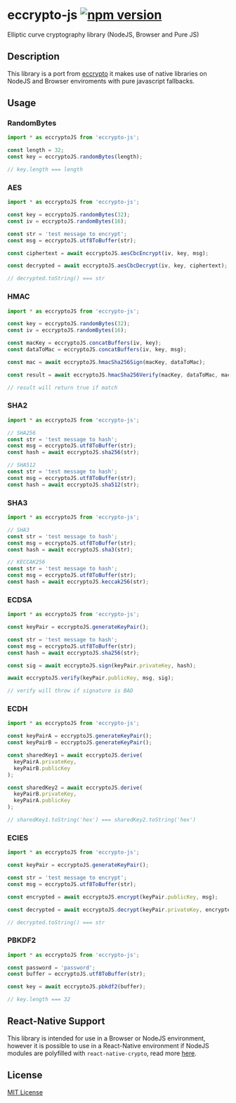 # eccrypto-js [![npm version](https://badge.fury.io/js/eccrypto-js.svg)](https://badge.fury.io/js/eccrypto-js)

Elliptic curve cryptography library (NodeJS, Browser and Pure JS)

## Description

This library is a port from [eccrypto](https://github.com/bitchan/eccrypto) it makes use of native libraries on NodeJS and Browser enviroments with pure javascript fallbacks.

## Usage

### RandomBytes

```typescript
import * as eccryptoJS from 'eccrypto-js';

const length = 32;
const key = eccryptoJS.randomBytes(length);

// key.length === length
```

### AES

```typescript
import * as eccryptoJS from 'eccrypto-js';

const key = eccryptoJS.randomBytes(32);
const iv = eccryptoJS.randomBytes(16);

const str = 'test message to encrypt';
const msg = eccryptoJS.utf8ToBuffer(str);

const ciphertext = await eccryptoJS.aesCbcEncrypt(iv, key, msg);

const decrypted = await eccryptoJS.aesCbcDecrypt(iv, key, ciphertext);

// decrypted.toString() === str
```

### HMAC

```typescript
import * as eccryptoJS from 'eccrypto-js';

const key = eccryptoJS.randomBytes(32);
const iv = eccryptoJS.randomBytes(16);

const macKey = eccryptoJS.concatBuffers(iv, key);
const dataToMac = eccryptoJS.concatBuffers(iv, key, msg);

const mac = await eccryptoJS.hmacSha256Sign(macKey, dataToMac);

const result = await eccryptoJS.hmacSha256Verify(macKey, dataToMac, mac);

// result will return true if match
```

### SHA2

```typescript
import * as eccryptoJS from 'eccrypto-js';

// SHA256
const str = 'test message to hash';
const msg = eccryptoJS.utf8ToBuffer(str);
const hash = await eccryptoJS.sha256(str);

// SHA512
const str = 'test message to hash';
const msg = eccryptoJS.utf8ToBuffer(str);
const hash = await eccryptoJS.sha512(str);
```

### SHA3

```typescript
import * as eccryptoJS from 'eccrypto-js';

// SHA3
const str = 'test message to hash';
const msg = eccryptoJS.utf8ToBuffer(str);
const hash = await eccryptoJS.sha3(str);

// KECCAK256
const str = 'test message to hash';
const msg = eccryptoJS.utf8ToBuffer(str);
const hash = await eccryptoJS.keccak256(str);
```

### ECDSA

```typescript
import * as eccryptoJS from 'eccrypto-js';

const keyPair = eccryptoJS.generateKeyPair();

const str = 'test message to hash';
const msg = eccryptoJS.utf8ToBuffer(str);
const hash = await eccryptoJS.sha256(str);

const sig = await eccryptoJS.sign(keyPair.privateKey, hash);

await eccryptoJS.verify(keyPair.publicKey, msg, sig);

// verify will throw if signature is BAD
```

### ECDH

```typescript
import * as eccryptoJS from 'eccrypto-js';

const keyPairA = eccryptoJS.generateKeyPair();
const keyPairB = eccryptoJS.generateKeyPair();

const sharedKey1 = await eccryptoJS.derive(
  keyPairA.privateKey,
  keyPairB.publicKey
);

const sharedKey2 = await eccryptoJS.derive(
  keyPairB.privateKey,
  keyPairA.publicKey
);

// sharedKey1.toString('hex') === sharedKey2.toString('hex')
```

### ECIES

```typescript
import * as eccryptoJS from 'eccrypto-js';

const keyPair = eccryptoJS.generateKeyPair();

const str = 'test message to encrypt';
const msg = eccryptoJS.utf8ToBuffer(str);

const encrypted = await eccryptoJS.encrypt(keyPair.publicKey, msg);

const decrypted = await eccryptoJS.decrypt(keyPair.privateKey, encrypted);

// decrypted.toString() === str
```

### PBKDF2

```typescript
import * as eccryptoJS from 'eccrypto-js';

const password = 'password';
const buffer = eccryptoJS.utf8ToBuffer(str);

const key = await eccryptoJS.pbkdf2(buffer);

// key.length === 32
```

## React-Native Support

This library is intended for use in a Browser or NodeJS environment, however it is possible to use in a React-Native environment if NodeJS modules are polyfilled with `react-native-crypto`, read more [here](https://github.com/tradle/react-native-crypto).

## License

[MIT License](LICENSE.md)
